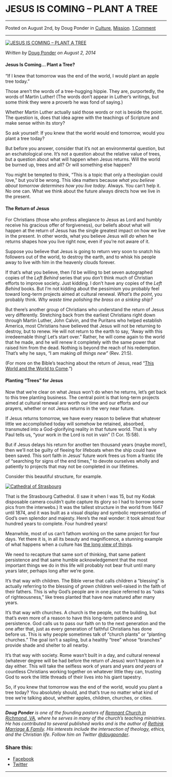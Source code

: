 JESUS IS COMING – PLANT A TREE
==============================

* * *

Posted on August 2nd, by Doug Ponder in [Culture](http://www.remnantresource.org/category/culture/), [Mission](http://www.remnantresource.org/category/mission/). [1 Comment](http://www.remnantresource.org/jesus-is-coming-plant-a-tree/#comments)

* * *

[![JESUS IS COMING – PLANT A TREE](http://www.remnantresource.org/wp-content/uploads/2014/08/JesusIsComingPlantATree.jpg)](http://www.remnantresource.org/wp-content/uploads/2014/08/JesusIsComingPlantATree.jpg)  

_Written by_ [Doug Ponder](http://www.remnantresource.org/author/doug-ponder/ "Posts by Doug Ponder") _on August 2, 2014_

#### **Jesus Is Coming… Plant a Tree?**

“If I knew that tomorrow was the end of the world, I would plant an apple tree today.”

Those aren’t the words of a tree-hugging hippie. They are, purportedly, the words of Martin Luther! (The words don’t appear in Luther’s writings, but some think they were a proverb he was fond of saying.)

Whether Martin Luther actually said those words or not is beside the point. The question is, does that idea agree with the teachings of Scripture and make sense within its story?

So ask yourself: If you knew that the world would end tomorrow, would you plant a tree today?

But before you answer, consider that it’s not an environmental question, but an eschatological one. It’s not a question about the relative value of trees, but a question about what will happen when Jesus returns. Will the world be burned up, trees and all? Or will something else happen?

You might be tempted to think, “This is a topic that only a theologian could love,” but you’d be wrong. This idea matters because _what you believe about tomorrow determines how you live today_. Always. You can’t help it. No one can. What we think about the future always directs how we live in the present.

#### **The Return of Jesus**

For Christians (those who profess allegiance to Jesus as Lord and humbly receive his gracious offer of forgiveness), our beliefs about what will happen at the return of Jesus has the single greatest impact on how we live in the present. In other words, what you believe Jesus will _do_ when he returns shapes how you live right now, even if you’re not aware of it.

Suppose you believe that Jesus is going to return very soon to snatch his followers out of the world, to destroy the earth, and to whisk his people away to live with him in the heavenly clouds forever.

If that’s what you believe, then I’d be willing to bet seven autographed copies of the _Left Behind_ series that you don’t think much of Christian efforts to improve society. Just kidding. I don’t have any copies of the _Left Behind_ books. But I’m not kidding about the pessimism you probably feel toward long-term projects aimed at cultural renewal. _What’s the point_, you probably think. _Why waste time polishing the brass on a sinking ship?_

But there’s another group of Christians who understand the return of Jesus very differently. Stretching back from the earliest Christians right down through Martin Luther, John Calvin, and the Puritans who helped establish America, most Christians have believed that Jesus will not be returning to destroy, but to renew. He will not return to the earth to say, “Away with this irredeemable thing! Let’s start over.” Rather, he will come again to the world that he made, and he will renew it completely with the same power that raised him from the dead. Nothing is beyond the reach of his redemption. That’s why he says, “I am making _all things new_” (Rev. 21:5).

(For more on the Bible’s teaching about the return of Jesus, read “[This World and the World to Come](http://www.remnantresource.org/this-world-and-the-world-to-come/).”)

#### **Planting “Trees” for Jesus**

Now that we’re clear on what Jesus won’t do when he returns, let’s get back to this tree planting business. The central point is that long-term projects aimed at cultural renewal are worth our time and our efforts and our prayers, whether or not Jesus returns in the very near future.

If Jesus returns tomorrow, we have every reason to believe that whatever little we accomplished today will somehow be retained, absorbed, transmuted into a God-glorifying reality in that future world. That is why Paul tells us, “your work in the Lord is not in vain” (1 Cor. 15:58).

But if Jesus delays his return for another ten thousand years (maybe more!), then we’ll not be guilty of fleeing for lifeboats when the ship could have been saved. This sort faith in Jesus’ future work frees us from a frantic life of “searching for signs of the end times,” to devote ourselves wholly and patiently to projects that may not be completed in our lifetimes.

Consider this beautiful structure, for example.

[![Cathedral of Strasbourg](http://www.remnantresource.org/wp-content/uploads/2014/08/Cathedral-of-Strasbourg.jpg)](http://www.remnantresource.org/wp-content/uploads/2014/08/Cathedral-of-Strasbourg.jpg)

That is the Strasbourg Cathedral. (I saw it when I was 15, but my Kodak disposable camera couldn’t quite capture its glory so I had to borrow some pics from the interwebs.) It was the tallest structure in the world from 1647 until 1874, and it was built as a visual display and symbolic representation of God’s own splendor and majesty. Here’s the real wonder: it took almost four hundred years to complete. Four hundred years!

Meanwhile, most of us can’t fathom working on the same project for four days. Yet there it is, in all its beauty and magnificence, a stunning example of what happens when a culture has [the long view of things](http://www.remnantresource.org/the-long-view-of-things/).

We need to recapture that same sort of thinking, that same patient persistence and that same humble acknowledgement that the most important things we do in this life will probably not bear fruit until many years later, perhaps long after we’re gone.

It’s that way with children. The Bible verse that calls children a “blessing” is actually referring to the blessing of _grown_ children well-raised in the faith of their fathers. This is why God’s people are in one place referred to as “oaks of righteousness,” like trees planted that have now matured after many years.

It’s that way with churches. A church is the people, not the building, but that’s even more of a reason to have this long-term patience and persistence. God calls us to pass our faith on to the next generation and the one after that, just as every generation of faithful Christians has done before us. This is why people sometimes talk of “church plants” or “planting churches.” The goal isn’t a sapling, but a healthy “tree” whose “branches” provide shade and shelter to all nearby.

It’s that way with society. Rome wasn’t built in a day, and cultural renewal (whatever degree will be had before the return of Jesus) won’t happen in a day either. This will take the selfless work of years and years _and years_ of countless Christians working together on whatever little they can, trusting God to work the little threads of their lives into his giant tapestry.

So, if you knew that tomorrow was the end of the world, would you plant a tree today? You absolutely should, and that’s true no matter what kind of tree we’re talking about, whether apples, children, churches, or cities.

* * *

_**Doug Ponder** is one of the founding pastors of [Remnant Church in Richmond, VA](http://www.remnantrichmond.org/), where he serves in many of the church’s teaching ministries. He has contributed to several published works and is the author of [Rethink Marriage & Family](http://www.remnantrichmond.org/mediafiles/uploaded/r/0e1604567_rethink-marriage-and-family-ebook.pdf). His interests include the intersection of theology, ethics, and the Christian life. Follow him on Twitter [@dougponder](https://twitter.com/dougponder)_.

### Share this:

*   [Facebook](http://www.remnantresource.org/jesus-is-coming-plant-a-tree/?share=facebook "Click to share on Facebook")
*   [Twitter](http://www.remnantresource.org/jesus-is-coming-plant-a-tree/?share=twitter "Click to share on Twitter")

  

* * *
